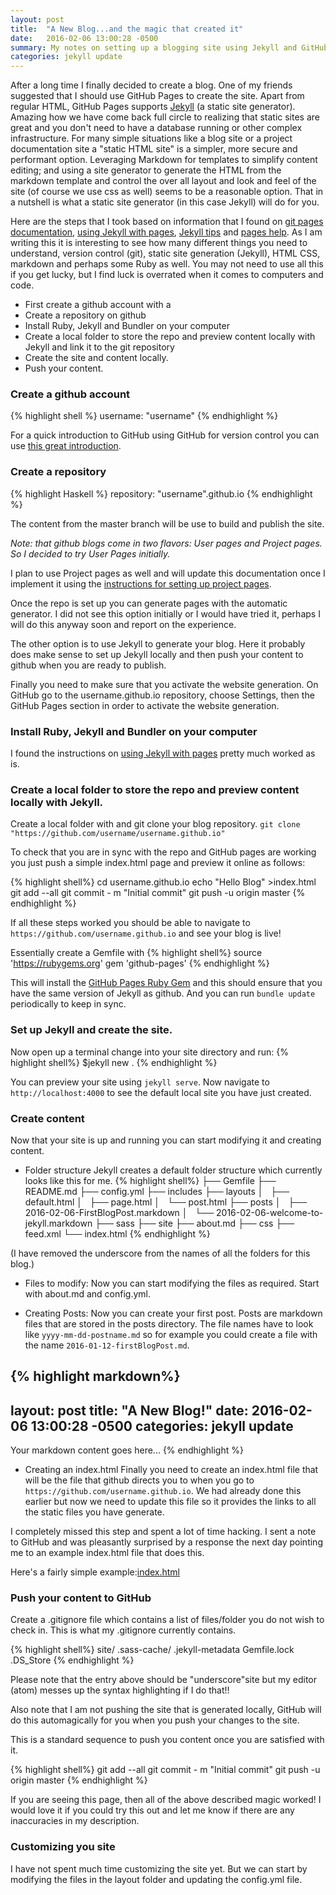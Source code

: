 ```yaml
---
layout: post
title:  "A New Blog...and the magic that created it"
date:   2016-02-06 13:00:28 -0500
summary: My notes on setting up a blogging site using Jekyll and GitHub Pages. It is always amazing when the "magic" we call technology works!
categories: jekyll update
---
```


After a long time I finally decided to create a blog. One of my friends suggested that I should use GitHub Pages to create the site. Apart from regular HTML, GitHub Pages supports [Jekyll][Jekyll] (a static site generator). Amazing how we have come back full circle to realizing that static sites are great and you don't need to have a database running or other complex infrastructure. For many simple situations like a blog site or a project documentation site a "static HTML site" is a simpler, more secure and performant option.
Leveraging Markdown for templates to simplify content editing; and using a site generator to generate the HTML from the markdown template and control the over all layout and look and feel of the site (of course we use css as well) seems to be a reasonable option. That in a nutshell is what a static site generator (in this case Jekyll) will do for you.

Here are the steps that I took based on information that I found on [git pages documentation][github-pages-doc], [using Jekyll with pages][Jekyll-and-Pages], [Jekyll tips][Jekyll-tips] and [pages help][github-pages-help]. As I am writing this it is interesting to see how many different things you need to understand, version control (git), static site generation (Jekyll), HTML CSS, markdown and perhaps some Ruby as well. You may not need to use all this if you get lucky, but I find luck is overrated when it comes to computers and code.

* First create a github account with a
* Create a repository on github
* Install Ruby, Jekyll and Bundler on your computer
* Create a local folder to store the repo and preview content locally with Jekyll and link it to the git repository
* Create the site and content  locally.
* Push your content.

### Create a github account

{% highlight shell %}
username: "username"
{% endhighlight %}

For a quick introduction to GitHub using GitHub for version control you can use [this great introduction][github-introduction].

### Create a repository

{% highlight Haskell %}
repository: "username".github.io
{% endhighlight %}

The content from the master branch will be use to build and publish the site.

*Note: that github blogs come in two flavors: User pages and Project pages.
So I decided to try User Pages initially.*

I plan to use Project pages as well and will update this documentation once I implement it using the [instructions for setting up project pages][setting-up-project-pages].

Once the repo is set up you can generate pages with the automatic generator. I did not see this option initially or I would have tried it, perhaps I will do this anyway soon and report on the experience.

The other option is to use Jekyll to generate your blog.
Here it probably does make sense to set up Jekyll locally and then push your content to github when you are ready to publish.

Finally you need to make sure that you activate the website generation. On GitHub go to the username.github.io repository, choose Settings, then the GitHub Pages section in order to activate the website generation.

### Install Ruby, Jekyll and Bundler on your computer
I found the instructions on [using Jekyll with pages][Jekyll-and-Pages] pretty much worked as is.

### Create a local folder to store the repo and preview content locally with Jekyll.

Create a local folder with and git clone your blog repository.
`git clone "https://github.com/username/username.github.io"`

To check that you are in sync with the repo and GitHub pages are working you just push a simple index.html page and preview it online as follows:

{% highlight shell%}
cd username.github.io
echo "Hello Blog" >index.html
git add --all
git commit - m "Initial commit"
git push -u origin master
{% endhighlight %}

If all these steps worked you should be able to navigate to
`https://github.com/username.github.io` and see your blog is live!

Essentially create a Gemfile with
{% highlight shell%}
source 'https://rubygems.org'
gem 'github-pages'
{% endhighlight %}

This will install the [GitHub Pages Ruby Gem][GHPages-Gem]
and this should ensure that you have the same version of Jekyll as github. And you can run `bundle update` periodically to keep in sync.

### Set up Jekyll and create the site.

Now open up a terminal change into your site directory and run:
{% highlight shell%}
$jekyll new .
{% endhighlight %}

You can preview your site using `jekyll serve`.
Now navigate to `http://localhost:4000` to see the default local site you have just created.

### Create content
Now that your site is up and running you can start modifying it and creating content.

* Folder structure
  Jekyll creates a default folder structure which currently
  looks like this for me.
{% highlight shell%}
├── Gemfile
├── README.md
├── config.yml
├── includes
├── layouts
│   ├── default.html
│   ├── page.html
│   └── post.html
├── posts
│   ├── 2016-02-06-FirstBlogPost.markdown
│   └── 2016-02-06-welcome-to-jekyll.markdown
├── sass
├── site
├── about.md
├── css
├── feed.xml
└── index.html
{% endhighlight %}

(I have removed the underscore from the names of all the folders for this blog.)

* Files to modify: Now you can start modifying the files as required. Start with about.md and config.yml.

* Creating Posts: Now you can create your first post. Posts
are markdown files that are stored in the posts directory.
The file names have to look like `yyyy-mm-dd-postname.md` so for
example you could create a file with the name
`2016-01-12-firstBlogPost.md`.

{% highlight markdown%}
---
layout: post
title:  "A New Blog!"
date:   2016-02-06 13:00:28 -0500
categories: jekyll update
---
Your markdown content goes here...
{% endhighlight %}

* Creating an index.html
Finally you need to create an index.html file that will be the file that github directs you to when you go to
`https://github.com/username.github.io`. We had already done this earlier but now we need to update this file so it provides the links to all the static files you have generate.

I completely missed this step and spent a lot of time hacking. I sent a note to GitHub and was pleasantly surprised by a response the next day pointing me to an example index.html file that does this.

Here's a fairly simple example:[index.html][index-sample]

### Push your content to GitHub
Create a .gitignore file which contains a list of files/folder you
do not wish to check in. This is what my .gitignore currently
contains.

{% highlight shell%}
site/
.sass-cache/
.jekyll-metadata
Gemfile.lock
.DS_Store
{% endhighlight %}

Please note that the entry above should be "underscore"site
but my editor (atom) messes up the syntax highlighting if I do
that!!

Also note that I am not pushing the site that is generated locally,
GitHub will do this automagically for you when you push your changes to the site.

This is a standard sequence to push you content once you are satisfied with it.

{% highlight shell%}
git add --all
git commit - m "Initial commit"
git push -u origin master
{% endhighlight %}

If you are seeing this page, then all of the above described magic worked! I would love it if you could try this out and let me know if there are any inaccuracies in my description.

### Customizing you site
I have not spent much time customizing the site yet. But we can start by modifying the files in the layout folder and updating the config.yml file.


[Jekyll-and-Pages]: https://help.github.com/articles/using-jekyll-with-pages/
[github-pages-doc]: https://pages.github.com/
[github-pages-help]: https://help.github.com/categories/github-pages-basics/
[setting-up-project-pages]:https://help.github.com/articles/creating-project-pages-manually/
[Jekyll]:http://jekyllrb.com/
[Jekyll-tips]:http://jekyll.tips/guide/github/
[github-introduction]:https://try.github.io/levels/1/challenges/1
[Jekyll-tips-blogging]:http://jekyll.tips/guide/blogging/
[GHPages-Gem]:https://github.com/github/pages-gem
[index-sample]:[https://github.com/kneath/kneath.github.com/blob/master/index.html
